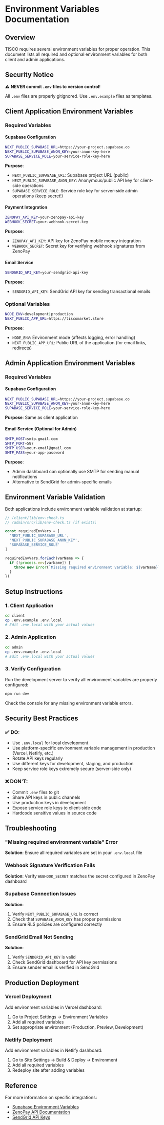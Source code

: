 # Environment Variables Documentation

## Overview

TISCO requires several environment variables for proper operation. This document lists all required and optional environment variables for both client and admin applications.

## Security Notice

⚠️ **NEVER commit `.env` files to version control!**

All `.env` files are properly gitignored. Use `.env.example` files as templates.

## Client Application Environment Variables

### Required Variables

#### Supabase Configuration
```bash
NEXT_PUBLIC_SUPABASE_URL=https://your-project.supabase.co
NEXT_PUBLIC_SUPABASE_ANON_KEY=your-anon-key-here
SUPABASE_SERVICE_ROLE=your-service-role-key-here
```

**Purpose**:
- `NEXT_PUBLIC_SUPABASE_URL`: Supabase project URL (public)
- `NEXT_PUBLIC_SUPABASE_ANON_KEY`: Anonymous/public API key for client-side operations
- `SUPABASE_SERVICE_ROLE`: Service role key for server-side admin operations (keep secret!)

#### Payment Integration
```bash
ZENOPAY_API_KEY=your-zenopay-api-key
WEBHOOK_SECRET=your-webhook-secret-key
```

**Purpose**:
- `ZENOPAY_API_KEY`: API key for ZenoPay mobile money integration
- `WEBHOOK_SECRET`: Secret key for verifying webhook signatures from ZenoPay

#### Email Service
```bash
SENDGRID_API_KEY=your-sendgrid-api-key
```

**Purpose**:
- `SENDGRID_API_KEY`: SendGrid API key for sending transactional emails

### Optional Variables

```bash
NODE_ENV=development|production
NEXT_PUBLIC_APP_URL=https://tiscomarket.store
```

**Purpose**:
- `NODE_ENV`: Environment mode (affects logging, error handling)
- `NEXT_PUBLIC_APP_URL`: Public URL of the application (for email links, redirects)

## Admin Application Environment Variables

### Required Variables

#### Supabase Configuration
```bash
NEXT_PUBLIC_SUPABASE_URL=https://your-project.supabase.co
NEXT_PUBLIC_SUPABASE_ANON_KEY=your-anon-key-here
SUPABASE_SERVICE_ROLE=your-service-role-key-here
```

**Purpose**: Same as client application

#### Email Service (Optional for Admin)
```bash
SMTP_HOST=smtp.gmail.com
SMTP_PORT=587
SMTP_USER=your-email@gmail.com
SMTP_PASS=your-app-password
```

**Purpose**:
- Admin dashboard can optionally use SMTP for sending manual notifications
- Alternative to SendGrid for admin-specific emails

## Environment Variable Validation

Both applications include environment variable validation at startup:

```typescript
// /client/lib/env-check.ts
// /admin/src/lib/env-check.ts (if exists)

const requiredEnvVars = [
  'NEXT_PUBLIC_SUPABASE_URL',
  'NEXT_PUBLIC_SUPABASE_ANON_KEY',
  'SUPABASE_SERVICE_ROLE'
]

requiredEnvVars.forEach(varName => {
  if (!process.env[varName]) {
    throw new Error(`Missing required environment variable: ${varName}`)
  }
})
```

## Setup Instructions

### 1. Client Application

```bash
cd client
cp .env.example .env.local
# Edit .env.local with your actual values
```

### 2. Admin Application

```bash
cd admin
cp .env.example .env.local
# Edit .env.local with your actual values
```

### 3. Verify Configuration

Run the development server to verify all environment variables are properly configured:

```bash
npm run dev
```

Check the console for any missing environment variable errors.

## Security Best Practices

### ✅ DO:
- Use `.env.local` for local development
- Use platform-specific environment variable management in production (Vercel, Netlify, etc.)
- Rotate API keys regularly
- Use different keys for development, staging, and production
- Keep service role keys extremely secure (server-side only)

### ❌ DON'T:
- Commit `.env` files to git
- Share API keys in public channels
- Use production keys in development
- Expose service role keys to client-side code
- Hardcode sensitive values in source code

## Troubleshooting

### "Missing required environment variable" Error

**Solution**: Ensure all required variables are set in your `.env.local` file

### Webhook Signature Verification Fails

**Solution**: Verify `WEBHOOK_SECRET` matches the secret configured in ZenoPay dashboard

### Supabase Connection Issues

**Solution**: 
1. Verify `NEXT_PUBLIC_SUPABASE_URL` is correct
2. Check that `SUPABASE_ANON_KEY` has proper permissions
3. Ensure RLS policies are configured correctly

### SendGrid Email Not Sending

**Solution**:
1. Verify `SENDGRID_API_KEY` is valid
2. Check SendGrid dashboard for API key permissions
3. Ensure sender email is verified in SendGrid

## Production Deployment

### Vercel Deployment

Add environment variables in Vercel dashboard:
1. Go to Project Settings → Environment Variables
2. Add all required variables
3. Set appropriate environment (Production, Preview, Development)

### Netlify Deployment

Add environment variables in Netlify dashboard:
1. Go to Site Settings → Build & Deploy → Environment
2. Add all required variables
3. Redeploy site after adding variables

## Reference

For more information on specific integrations:
- [Supabase Environment Variables](https://supabase.com/docs/guides/getting-started/quickstarts/nextjs)
- [ZenoPay API Documentation](https://zenopay.co.tz/docs)
- [SendGrid API Keys](https://docs.sendgrid.com/ui/account-and-settings/api-keys)
